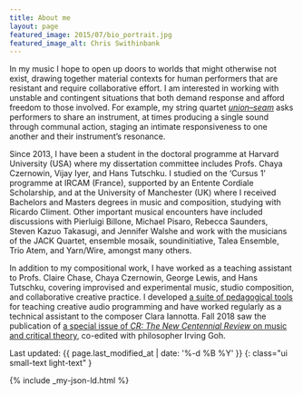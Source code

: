 ```yaml
---
title: About me
layout: page
featured_image: 2015/07/bio_portrait.jpg
featured_image_alt: Chris Swithinbank
---
```

In my music I hope to open up doors to worlds that might otherwise not exist,
drawing together material contexts for human performers that are resistant and
require collaborative effort. I am interested in working with unstable and
contingent situations that both demand response and afford freedom to those
involved. For example, my string quartet [_union–seam_][u-s] asks performers to
share an instrument, at times producing a single sound through communal action,
staging an intimate responsiveness to one another and their instrument’s
resonance.

Since 2013, I have been a student in the doctoral programme at
Harvard University (USA) where my dissertation committee includes Profs. Chaya
Czernowin, Vijay Iyer, and Hans Tutschku. I studied on the ‘Cursus 1’ programme
at IRCAM (France), supported by an Entente Cordiale Scholarship, and at the
University of Manchester (UK) where I received Bachelors and Masters degrees in
music and composition, studying with Ricardo Climent. Other important musical
encounters have included discussions with Pierluigi Billone, Michael Pisaro,
Rebecca Saunders, Steven Kazuo Takasugi, and Jennifer Walshe and work with the
musicians of the JACK Quartet, ensemble mosaik, soundinitiative, Talea
Ensemble, Trio Atem, and Yarn/Wire, amongst many others.

In addition to my compositional work, I have worked as a teaching assistant to
Profs. Claire Chase, Chaya Czernowin, George Lewis, and Hans Tutschku, covering
improvised and experimental music, studio composition, and collaborative
creative practice.
I developed [a suite of pedagogical tools][264] for teaching creative audio
programming and have worked regularly as a technical assistant to the composer
Clara Iannotta. Fall 2018 saw the publication of [a special issue of _CR: The
New Centennial Review_ on music and critical theory][cr], co-edited with
philosopher Irving Goh.

[u-s]: /2016/01/union-seam/
[264]: /2016/01/teaching-max-msp/
[cr]: /2019/01/special-issue-cr-new-centennial-review/

Last updated: {{ page.last_modified_at | date: '%-d %B %Y' }}
{: class="ui small-text light-text" }

{% include _my-json-ld.html %}
